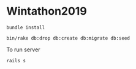 # Wintathon2019

`bundle install`

`bin/rake db:drop db:create db:migrate db:seed`

To run server

`rails s`
